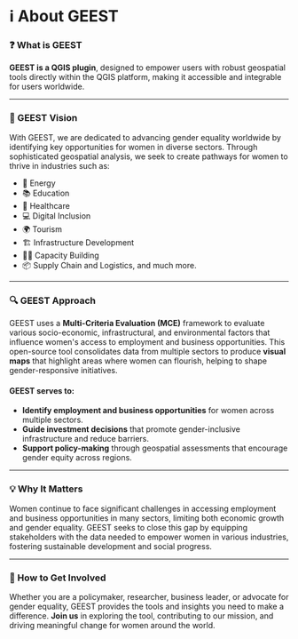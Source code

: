 # ℹ️ About GEEST

### ❓ What is GEEST


**GEEST is a QGIS plugin**, designed to empower users with robust geospatial tools directly within the QGIS platform, making it accessible and integrable for users worldwide.


---

### 🎯 GEEST Vision


With GEEST, we are dedicated to advancing gender equality worldwide by identifying key opportunities for women in diverse sectors. Through sophisticated geospatial analysis, we seek to create pathways for women to thrive in industries such as:


- 🌱 Energy
- 📚 Education
- 🏥 Healthcare
- 💻 Digital Inclusion
- 🌍 Tourism
- 🏗️ Infrastructure Development
- 🧑‍🎓 Capacity Building
- 📦 Supply Chain and Logistics, and much more.

---

### 🔍 GEEST Approach


GEEST uses a **Multi-Criteria Evaluation (MCE)** framework to evaluate various socio-economic, infrastructural, and environmental factors that influence women's access to employment and business opportunities. This open-source tool consolidates data from multiple sectors to produce **visual maps** that highlight areas where women can flourish, helping to shape gender-responsive initiatives.


#### GEEST serves to:
- **Identify employment and business opportunities** for women across multiple sectors.
- **Guide investment decisions** that promote gender-inclusive infrastructure and reduce barriers.
- **Support policy-making** through geospatial assessments that encourage gender equity across regions.

---

### 💡 Why It Matters


Women continue to face significant challenges in accessing employment and business opportunities in many sectors, limiting both economic growth and gender equality. GEEST seeks to close this gap by equipping stakeholders with the data needed to empower women in various industries, fostering sustainable development and social progress.


---

### 🤝 How to Get Involved


Whether you are a policymaker, researcher, business leader, or advocate for gender equality, GEEST provides the tools and insights you need to make a difference. **Join us** in exploring the tool, contributing to our mission, and driving meaningful change for women around the world.

